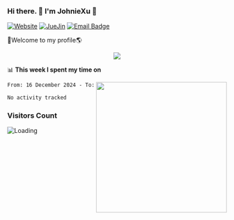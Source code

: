 ### Hi there. 👋 I'm JohnieXu :lemon:

[![Website](https://img.shields.io/badge/-Website-c14438?style=flat-square&logo=w&logoColor=white)](https://johniexu.github.io/)
[![JueJin](https://img.shields.io/badge/-JueJin-c14438?style=flat-square&logo=j&logoColor=white)](https://juejin.cn/user/2277843822444958)
[![Email Badge](https://img.shields.io/badge/-Email-c14438?style=flat-square&logo=Email&logoColor=white&link=mailto:281910378@qq.com)](mailto:281910378@qq.com)

🚀Welcome to my profile🌎

<center>
<img align='center' src="https://images.unsplash.com/photo-1690689636978-90d0f3592791?ixlib=rb-4.0.3&ixid=M3wxMjA3fDB8MHxwaG90by1wYWdlfHx8fGVufDB8fHx8fA%3D%3D&auto=format&fit=crop&w=2070&q=80">
</center>

📊 **This week I spent my time on**

<img align='right' width="300" src="https://github-readme-stats.vercel.app/api?username=JohnieXu&show_icons=true&title_color=fff&icon_color=79ff97&text_color=9f9f9f&bg_color=151515&count_private=true">

<!--START_SECTION:waka-->

```txt
From: 16 December 2024 - To: 23 December 2024

No activity tracked
```

<!--END_SECTION:waka-->

### Visitors Count
<img align="left" src = "https://profile-counter.glitch.me/JohnieXu/count.svg" alt ="Loading">
